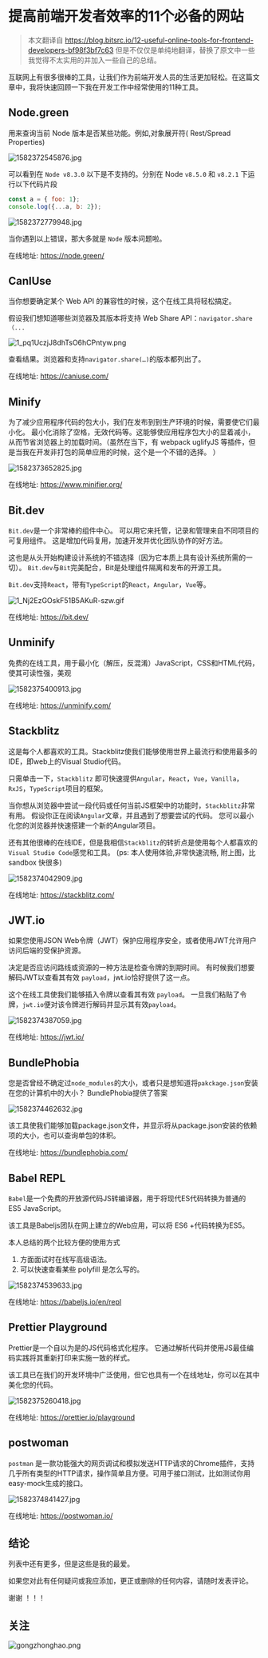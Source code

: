 # 提高前端开发者效率的11个必备的网站

> 本文翻译自 https://blog.bitsrc.io/12-useful-online-tools-for-frontend-developers-bf98f3bf7c63 但是不仅仅是单纯地翻译，替换了原文中一些我觉得不太实用的并加入一些自己的总结。


互联网上有很多很棒的工具，让我们作为前端开发人员的生活更加轻松。在这篇文章中，我将快速回顾一下我在开发工作中经常使用的11种工具。

## Node.green

用来查询当前 Node 版本是否某些功能。例如,对象展开符( Rest/Spread Properties)

![1582372545876.jpg](https://s3.qiufeng.blue/blog/1582372545876.jpg)

可以看到在 `Node v8.3.0` 以下是不支持的。分别在 Node `v8.5.0` 和 `v8.2.1` 下运行以下代码片段

```javascript
const a = { foo: 1};
console.log({...a, b: 2});
```

![1582372779948.jpg](https://s3.qiufeng.blue/blog/1582372779948.jpg)

当你遇到以上错误，那大多就是 `Node` 版本问题啦。

在线地址: https://node.green/


## CanIUse

当你想要确定某个 Web API 的兼容性的时候，这个在线工具将轻松搞定。

假设我们想知道哪些浏览器及其版本将支持 Web Share API：`navigator.share（...`

![1_pq1UczjJ8dhTsO6hCPntyw.png](https://s3.qiufeng.blue/blog/1_pq1UczjJ8dhTsO6hCPntyw.png)

查看结果。浏览器和支持`navigator.share(…)`的版本都列出了。

在线地址: https://caniuse.com/

## Minify

为了减少应用程序代码的包大小，我们在发布到到生产环境的时候，需要使它们最小化。 最小化消除了空格，无效代码等。这能够使应用程序包大小的显着减小，从而节省浏览器上的加载时间。（虽然在当下，有 webpack uglifyJS 等插件，但是当我在开发非打包的简单应用的时候，这个是一个不错的选择。 ）

![1582373652825.jpg](https://s3.qiufeng.blue/blog/1582373652825.jpg)

在线地址: https://www.minifier.org/

## Bit.dev

`Bit.dev`是一个非常棒的组件中心。 可以用它来托管，记录和管理来自不同项目的可复用组件。 这是增加代码复用，加速开发并优化团队协作的好方法。

这也是从头开始构建设计系统的不错选择（因为它本质上具有设计系统所需的一切）。 `Bit.dev`与`Bit`完美配合，Bit是处理组件隔离和发布的开源工具。

`Bit.dev`支持`React`，带有`TypeScript`的`React`，`Angular`，`Vue`等。

![1_Nj2EzGOskF51B5AKuR-szw.gif](https://s3.qiufeng.blue/blog/1_Nj2EzGOskF51B5AKuR-szw.gif)

在线地址: https://bit.dev/


## Unminify

免费的在线工具，用于最小化（解压，反混淆）JavaScript，CSS和HTML代码，使其可读性强，美观

![1582375400913.jpg](https://s3.qiufeng.blue/blog/1582375400913.jpg)

在线地址: https://unminify.com/

## Stackblitz

这是每个人都喜欢的工具。Stackblitz使我们能够使用世界上最流行和使用最多的IDE，即web上的Visual Studio代码。


只需单击一下，`Stackblitz` 即可快速提供`Angular`，`React`，`Vue`，`Vanilla`，`RxJS`，`TypeScript`项目的框架。

当你想从浏览器中尝试一段代码或任何当前JS框架中的功能时，`Stackblitz`非常有用。 假设你正在阅读`Angular`文章，并且遇到了想要尝试的代码。 您可以最小化您的浏览器并快速搭建一个新的Angular项目。

还有其他很棒的在线IDE，但是我相信`Stackblitz`的转折点是使用每个人都喜欢的 `Visual Studio Code`感觉和工具。
(ps: 本人使用体验,非常快速流畅, 附上图，比 sandbox 快很多)

![1582374042909.jpg](https://s3.qiufeng.blue/blog/1582374042909.jpg)

在线地址: https://stackblitz.com/

## JWT.io

如果您使用JSON Web令牌（JWT）保护应用程序安全，或者使用JWT允许用户访问后端的受保护资源。

决定是否应访问路线或资源的一种方法是检查令牌的到期时间。 有时候我们想要解码JWT以查看其有效 `payload`，jwt.io恰好提供了这一点。

这个在线工具使我们能够插入令牌以查看其有效 `payload`。 一旦我们粘贴了令牌，`jwt.io`便对该令牌进行解码并显示其有效`payload`。

![1582374387059.jpg](https://s3.qiufeng.blue/blog/1582374387059.jpg)

在线地址: https://jwt.io/

## BundlePhobia

您是否曾经不确定过`node_modules`的大小，或者只是想知道将`pakckage.json`安装在您的计算机中的大小？ BundlePhobia提供了答案

![1582374462632.jpg](https://s3.qiufeng.blue/blog/1582374462632.jpg)

该工具使我们能够加载package.json文件，并显示将从package.json安装的依赖项的大小，也可以查询单包的体积。

在线地址: https://bundlephobia.com/

## Babel REPL

`Babel`是一个免费的开放源代码JS转编译器，用于将现代ES代码转换为普通的 ES5 JavaScript。

该工具是Babeljs团队在网上建立的Web应用，可以将 ES6 +代码转换为ES5。

本人总结的两个比较方便的使用方式
1. 方面面试时在线写高级语法。
2. 可以快速查看某些 polyfill 是怎么写的。

![1582374539633.jpg](https://s3.qiufeng.blue/blog/1582374539633.jpg)

在线地址: https://babeljs.io/en/repl


## Prettier Playground

Prettier是一个自以为是的JS代码格式化程序。 它通过解析代码并使用JS最佳编码实践将其重新打印来实施一致的样式。

该工具已在我们的开发环境中广泛使用，但它也具有一个在线地址，你可以在其中美化您的代码。

![1582375260418.jpg](https://s3.qiufeng.blue/blog/1582375260418.jpg)

在线地址: https://prettier.io/playground


## postwoman

`postman` 是一款功能强大的网页调试和模拟发送HTTP请求的Chrome插件，支持几乎所有类型的HTTP请求，操作简单且方便。可用于接口测试，比如测试你用easy-mock生成的接口。

![1582374841427.jpg](https://s3.qiufeng.blue/blog/1582374841427.jpg)

在线地址: https://postwoman.io/

## 结论

列表中还有更多，但是这些是我的最爱。

如果您对此有任何疑问或我应添加，更正或删除的任何内容，请随时发表评论。

谢谢 ！！！

## 关注 
![gongzhonghao.png](https://s3.qiufeng.blue/blog/gongzhonghao.png)
